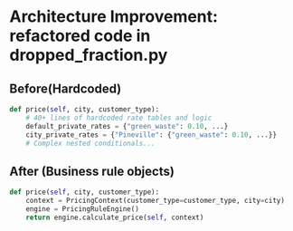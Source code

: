 # Architecture Improvement: refactored code in dropped_fraction.py

## Before(Hardcoded)

```py
def price(self, city, customer_type):
    # 40+ lines of hardcoded rate tables and logic
    default_private_rates = {"green_waste": 0.10, ...}
    city_private_rates = {"Pineville": {"green_waste": 0.10, ...}}
    # Complex nested conditionals...
```

## After (Business rule objects)

```py
def price(self, city, customer_type):
    context = PricingContext(customer_type=customer_type, city=city)
    engine = PricingRuleEngine()
    return engine.calculate_price(self, context)
```
